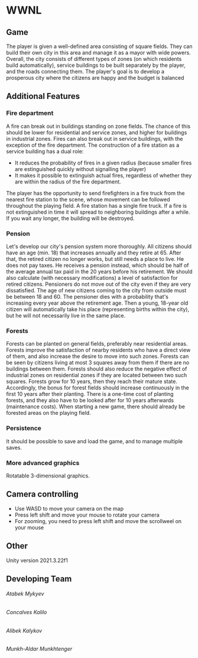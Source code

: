 # WWNL


## Game

The player is given a well-defined area consisting of square fields. They can build their own city in
this area and manage it as a mayor with wide powers. Overall, the city consists of different types of
zones (on which residents build automatically), service buildings to be built separately by the player,
and the roads connecting them. The player's goal is to develop a prosperous city where the citizens
are happy and the budget is balanced

## Additional Features
### Fire department
A fire can break out in buildings standing on zone fields. The chance of this should be lower for
residential and service zones, and higher for buildings in industrial zones. Fires can also break out in
service buildings, with the exception of the fire department.
The construction of a fire station as a service building has a dual role:

- It reduces the probability of fires in a given radius (because smaller fires are estinguished
quickly without signalling the player)
- It makes it possible to extinguish actual fires, regardless of whether they are within the
radius of the fire department. 

The player has the opportunity to send firefighters in a fire
truck from the nearest fire station to the scene, whose movement can be followed
throughout the playing field. A fire station has a single fire truck.
If a fire is not extinguished in time it will spread to neighboring buildings after a while.
If you wait any longer, the building will be destroyed.
### Pension 
Let's develop our city's pension system more thoroughly. All citizens should have an age (min. 18)
that increases annually and they retire at 65. After that, the retired citizen no longer works, but still
needs a place to live. He does not pay taxes. He receives a pension instead, which should be half of
the average annual tax paid in the 20 years before his retirement.
We should also calculate (with necessary modifications) a level of satisfaction for retired citizens.
Pensioners do not move out of the city even if they are very dissatisfied.
The age of new citizens coming to the city from outside must be between 18 and 60. The pensioner
dies with a probability that's increasing every year above the retirement age. Then a young, 18-year old citizen will automatically take his place (representing births within the city), but he will not
necessarily live in the same place.
### Forests
Forests can be planted on general fields, preferably near residential areas. Forests improve the
satisfaction of nearby residents who have a direct view of them, and also increase the desire to
move into such zones. Forests can be seen by citizens living at most 3 squares away from them if
there are no buildings between them. Forests should also reduce the negative effect of industrial
zones on residential zones if they are located between two such squares.
Forests grow for 10 years, then they reach their mature state. Accordingly, the bonus for forest fields
should increase continuously in the first 10 years after their planting. There is a one-time cost of
planting forests, and they also have to be looked after for 10 years afterwards (maintenance costs).
When starting a new game, there should already be forested areas on the playing field.
### Persistence
It should be possible to save and load the game, and to manage multiple saves.
### More advanced graphics
Rotatable 3-dimensional graphics.

## Camera controlling

- Use WASD to move your camera on the map
- Press left shift and move your mouse to rotate your camera
- For zooming, you need to press left shift and move the scrollweel on your mouse

## Other
Unity version 2021.3.22f1

## Developing Team
###### Atabek Mykyev 
###### Concalves Kalilo
###### Alibek Kalykov
###### Munkh-Aldar Munkhtenger